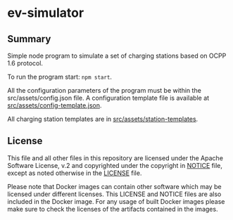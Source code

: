 # ev-simulator

## Summary

Simple node program to simulate a set of charging stations based on OCPP 1.6 protocol.

To run the program start: `npm start`.

All the configuration parameters of the program must be within the src/assets/config.json file. A configuration template file is available at [src/assets/config-template.json](src/assets/config-template.json).

All charging station templates are in [src/assets/station-templates](src/assets/station-templates).

## License

This file and all other files in this repository are licensed under the Apache Software License, v.2 and copyrighted under the copyright in [NOTICE](NOTICE) file, except as noted otherwise in the [LICENSE](LICENSE) file.

Please note that Docker images can contain other software which may be licensed under different licenses. This LICENSE and NOTICE files are also included in the Docker image. For any usage of built Docker images please make sure to check the licenses of the artifacts contained in the images.
